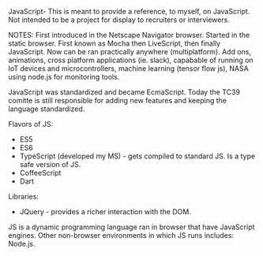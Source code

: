 JavaScript- 
This is meant to provide a reference, to myself, on JavaScript. Not intended to be a project for display to recruiters or interviewers.

NOTES:
First introduced in the Netscape Navigator browser.
Started in the static browser.
First known as Mocha then LiveScript, then finally JavaScript.
Now can be ran practically anywhere (multiplatform).
Add ons, animations, cross platform applications (ie. slack), capabable of running on IoT devices and microcontrollers, machine learning (tensor flow js), NASA using node.js for monitoring tools.

JavaScript was standardized and became EcmaScript. Today the TC39 comitte is still responsible for adding new features and keeping the language standardized.

Flavors of JS:
- ES5
- ES6
- TypeScript (developed my MS) - gets compiled to standard JS. Is a type safe version of JS.
- CoffeeScript
- Dart

Libraries:
- JQuery - provides a richer interaction with the DOM.

JS is a dynamic programming language ran in browser that have JavaScript engines. Other non-browser environments in which JS runs includes: Node.js.
